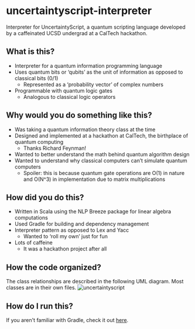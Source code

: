 # uncertaintyscript-interpreter
Interpreter for UncertaintyScript, a quantum scripting language developed by a caffeinated UCSD undergrad at a CalTech hackathon. 

## What is this? 
* Interpreter for a quantum information programming language
* Uses quantum bits or ‘qubits’ as the unit of information as opposed to classical bits (0/1)
  * Represented as a ‘probability vector’ of complex numbers
* Programmable with quantum logic gates
  * Analogous to classical logic operators

## Why would you do something like this?
* Was taking a quantum information theory class at the time
* Designed and implemented at a hackathon at CalTech, the birthplace of quantum computing
  * Thanks Richard Feynman!
* Wanted to better understand the math behind quantum algorithm design
* Wanted to understand why classical computers can’t simulate quantum computers
  * Spoiler: this is because quantum gate operations are O(1) in nature and O(N^3) in implementation due to matrix multiplications

## How did you do this? 
* Written in Scala using the NLP Breeze package for linear algebra computations
* Used Gradle for building and dependency management
* Interpreter pattern as opposed to Lex and Yacc
  * Wanted to ‘roll my own’ just for fun
* Lots of caffeine 
  * It was a hackathon project after all

## How the code organized?
The class relationships are described in the following UML diagram. Most classes are in their own files. 
![uncertaintyscript](https://github.com/nick11roberts/uncertaintyscript-interpreter/blob/master/uncertaintyscript%20(1).png)

## How do I run this?
If you aren't familiar with Gradle, check it out [here](https://gradle.org/). 
